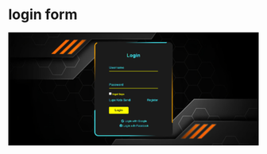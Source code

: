 # login form
![loginForm](https://raw.githubusercontent.com/setyabudipratama/component/main/gambar/loginForm.png)
